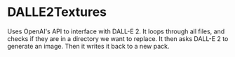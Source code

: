 # DALLE2Textures
Uses OpenAI's API to interface with DALL-E 2. 
It loops through all files, and checks if they are in a directory we want to replace. 
It then asks DALL-E 2 to generate an image. Then it writes it back to a new pack.

